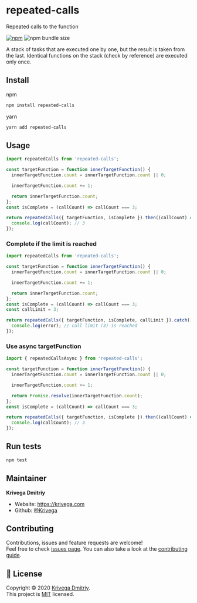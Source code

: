 # repeated-calls

Repeated calls to the function

[![npm](https://img.shields.io/npm/v/repeated-calls?style=flat-square)](https://www.npmjs.com/package/repeated-calls)
![npm bundle size](https://img.shields.io/bundlephobia/minzip/repeated-calls?style=flat-square)

A stack of tasks that are executed one by one, but the result is taken from the last.
Identical functions on the stack (check by reference) are executed only once.

## Install

npm

```sh
npm install repeated-calls
```

yarn

```sh
yarn add repeated-calls
```

## Usage

```js
import repeatedCalls from 'repeated-calls';

const targetFunction = function innerTargetFunction() {
  innerTargetFunction.count = innerTargetFunction.count || 0;

  innerTargetFunction.count += 1;

  return innerTargetFunction.count;
};
const isComplete = (callCount) => callCount === 3;

return repeatedCalls({ targetFunction, isComplete }).then((callCount) => {
  console.log(callCount); // 3
});
```

### Complete if the limit is reached

```js
import repeatedCalls from 'repeated-calls';

const targetFunction = function innerTargetFunction() {
  innerTargetFunction.count = innerTargetFunction.count || 0;

  innerTargetFunction.count += 1;

  return innerTargetFunction.count;
};
const isComplete = (callCount) => callCount === 3;
const callLimit = 3;

return repeatedCalls({ targetFunction, isComplete, callLimit }).catch((error) => {
  console.log(error); // call limit (3) is reached
});
```

### Use async targetFunction

```js
import { repeatedCallsAsync } from 'repeated-calls';

const targetFunction = function innerTargetFunction() {
  innerTargetFunction.count = innerTargetFunction.count || 0;

  innerTargetFunction.count += 1;

  return Promise.resolve(innerTargetFunction.count);
};
const isComplete = (callCount) => callCount === 3;

return repeatedCalls({ targetFunction, isComplete }).then((callCount) => {
  console.log(callCount); // 3
});
```

## Run tests

```sh
npm test
```

## Maintainer

**Krivega Dmitriy**

- Website: <https://krivega.com>
- Github: [@Krivega](https://github.com/Krivega)

## Contributing

Contributions, issues and feature requests are welcome!<br />Feel free to check [issues page](https://github.com/Krivega/repeated-calls/issues). You can also take a look at the [contributing guide](https://github.com/Krivega/repeated-calls/blob/master/CONTRIBUTING.md).

## 📝 License

Copyright © 2020 [Krivega Dmitriy](https://github.com/Krivega).<br />
This project is [MIT](https://github.com/Krivega/repeated-calls/blob/master/LICENSE) licensed.

